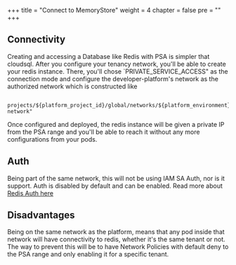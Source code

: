 +++
title = "Connect to MemoryStore"
weight = 4
chapter = false
pre = ""
+++

## Connectivity

Creating and accessing a Database like Redis with PSA is simpler that cloudsql.
After you configure your tenancy network, you'll be able to create your redis instance. There, you'll chose `PRIVATE_SERVICE_ACCESS" as the connection mode and configure the developer-platform's network as the authorized network which is constructed like
```
  projects/${platform_project_id}/global/networks/${platform_environment}-network"
```

Once configured and deployed, the redis instance will be given a private IP from the PSA range and you'll be able to reach it without any more configurations from your pods.


## Auth
Being part of the same network, this will not be using IAM SA Auth, nor is it support. Auth is disabled by default and can be enabled. Read more about [Redis Auth here](https://cloud.google.com/memorystore/docs/redis/about-redis-auth)


## Disadvantages
Being on the same network as the platform, means that any pod inside that network will have connectivity to redis, whether it's the same tenant or not.
The way to prevent this will be to have Network Policies with default deny to the PSA range and only enabling it for a specific tenant.